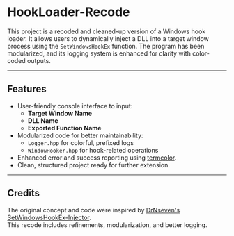 # HookLoader-Recode

This project is a recoded and cleaned-up version of a Windows hook loader. It allows users to dynamically inject a DLL into a target window process using the `SetWindowsHookEx` function. The program has been modularized, and its logging system is enhanced for clarity with color-coded outputs.

---

## Features
- User-friendly console interface to input:
  - **Target Window Name**  
  - **DLL Name**  
  - **Exported Function Name**  
- Modularized code for better maintainability:
  - `Logger.hpp` for colorful, prefixed logs  
  - `WindowHooker.hpp` for hook-related operations  
- Enhanced error and success reporting using [termcolor](https://github.com/ikalnytskyi/termcolor).  
- Clean, structured project ready for further extension.

---

## Credits  
The original concept and code were inspired by [DrNseven's SetWindowsHookEx-Injector](https://github.com/DrNseven/SetWindowsHookEx-Injector).  
This recode includes refinements, modularization, and better logging.
